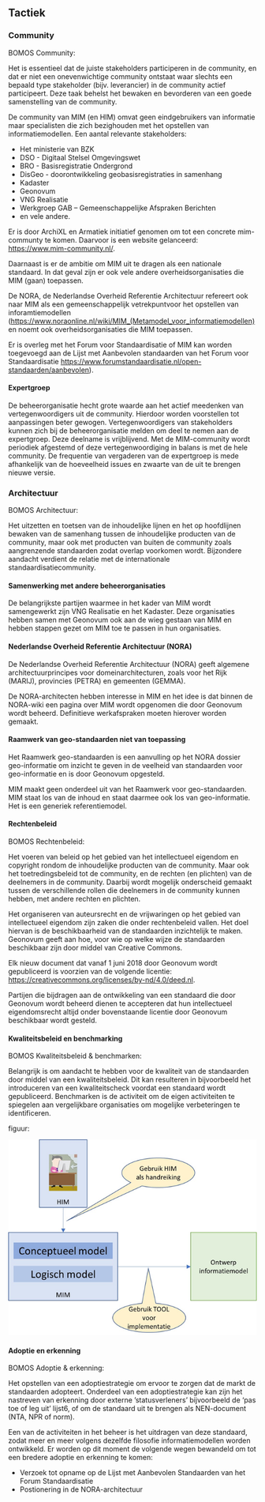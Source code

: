 ## Tactiek

###	Community

<div class='note'>
 BOMOS Community: 
 
 Het is essentieel dat de juiste stakeholders participeren in de community, en dat er niet een onevenwichtige community ontstaat waar slechts een bepaald type stakeholder (bijv. leverancier) in de community actief participeert. Deze taak behelst het bewaken en bevorderen van een goede samenstelling van de community.
</div>


De community van MIM (en HIM) omvat geen eindgebruikers van informatie maar specialisten die zich bezighouden met het opstellen van informatiemodellen. 
Een aantal relevante stakeholders:
- Het ministerie van BZK
- DSO - Digitaal Stelsel Omgevingswet
- BRO - Basisregistratie Ondergrond
- DisGeo - doorontwikkeling geobasisregistraties in samenhang
- Kadaster
- Geonovum
- VNG Realisatie
- Werkgroep GAB – Gemeenschappelijke Afspraken Berichten
- en vele andere.

Er is door ArchiXL en Armatiek initiatief genomen om tot een concrete mim-communty te komen. Daarvoor is een website gelanceerd: https://www.mim-community.nl/. 

Daarnaast is er de ambitie om MIM uit te dragen als een nationale standaard. In dat geval zijn er ook vele andere overheidsorganisaties die MIM (gaan) toepassen. 

De NORA, de Nederlandse Overheid Referentie Architectuur refereert ook naar MIM als een gemeenschappelijk vetrekpuntvoor het opstellen van inforamtiemodellen (https://www.noraonline.nl/wiki/MIM_(Metamodel_voor_informatiemodellen) en noemt ook overheidsorganisaties die MIM toepassen.

Er is overleg met het Forum voor Standaardisatie of MIM kan worden toegevoegd aan de Lijst met Aanbevolen standaarden van het Forum voor Standaardisatie https://www.forumstandaardisatie.nl/open-standaarden/aanbevolen).



#### Expertgroep

De beheerorganisatie hecht grote waarde aan het actief meedenken van vertegenwoordigers uit de community. Hierdoor worden voorstellen tot aanpassingen beter gewogen. 
Vertegenwoordigers van stakeholders kunnen zich bij de beheerorganisatie melden om deel te nemen aan de expertgroep. Deze deelname is vrijblijvend. Met de MIM-community wordt periodiek afgestemd of deze vertegenwoordiging in balans is met de hele community.
De frequentie van vergaderen van de expertgroep is mede afhankelijk van de hoeveelheid issues en zwaarte van de uit te brengen nieuwe versie.


###	Architectuur

<div class='note'>
 BOMOS Architectuur: 
 
 Het uitzetten en toetsen van de inhoudelijke lijnen en het op hoofdlijnen bewaken van de samenhang tussen de inhoudelijke producten van de community, maar ook met producten van buiten de community zoals aangrenzende standaarden zodat overlap voorkomen wordt. Bijzondere aandacht verdient de relatie met de internationale standaardisatiecommunity.
</div>



####	Samenwerking met andere beheerorganisaties

De belangrijkste partijen waarmee in het kader van MIM wordt samengewerkt zijn VNG Realisatie en het Kadaster. Deze organisaties hebben samen met Geonovum ook aan de wieg gestaan van MIM en hebben stappen gezet om MIM toe te passen in hun organisaties.



####	Nederlandse Overheid Referentie Architectuur (NORA)

De Nederlandse Overheid Referentie Architectuur (NORA) geeft algemene architectuurprincipes voor domeinarchitecturen, zoals voor het Rijk (MARIJ), provincies (PETRA) en gemeenten (GEMMA). 

De NORA-architecten hebben interesse in MIM en het idee is dat binnen de NORA-wiki een pagina over MIM wordt opgenomen die door Geonovum wordt beheerd. Definitieve werkafspraken moeten hierover worden gemaakt.


####	Raamwerk van geo-standaarden niet van toepassing

Het Raamwerk geo-standaarden is een aanvulling op het NORA dossier geo-informatie om inzicht te geven in de veelheid van standaarden voor geo-informatie en is door Geonovum opgesteld.

MIM maakt geen onderdeel uit van het Raamwerk voor geo-standaarden. MIM staat los van de inhoud en staat daarmee ook los van geo-informatie. Het is een generiek referentiemodel.

####	Rechtenbeleid

<div class='note'>
 BOMOS Rechtenbeleid: 
 
 Het voeren van beleid op het gebied van het intellectueel eigendom en copyright rondom de inhoudelijke producten van de community. Maar ook het toetredingsbeleid tot de community, en de rechten (en plichten) van de deelnemers in de community. Daarbij wordt mogelijk onderscheid gemaakt tussen de verschillende rollen die deelnemers in de community kunnen hebben, met andere rechten en plichten.

</div>

Het organiseren van auteursrecht en de vrijwaringen op het gebied van intellectueel eigendom zijn zaken die onder rechtenbeleid vallen. Het doel hiervan is de beschikbaarheid van de standaarden inzichtelijk te maken. Geonovum geeft aan hoe, voor wie op welke wijze de standaarden beschikbaar zijn door middel van Creative Commons. 

Elk nieuw document dat vanaf 1 juni 2018 door Geonovum wordt gepubliceerd is voorzien van de volgende licentie: https://creativecommons.org/licenses/by-nd/4.0/deed.nl.

Partijen die bijdragen aan de ontwikkeling van een standaard die door Geonovum wordt beheerd dienen te accepteren dat hun intellectueel eigendomsrecht altijd onder bovenstaande licentie door Geonovum beschikbaar wordt gesteld.

####	Kwaliteitsbeleid en benchmarking


<div class='note'>
 BOMOS Kwaliteitsbeleid & benchmarken: 
 
 Belangrijk is om aandacht te hebben voor de kwaliteit van de standaarden door middel van een kwaliteitsbeleid. Dit kan resulteren in bijvoorbeeld het introduceren van een kwaliteitscheck voordat een standaard wordt gepubliceerd. Benchmarken is de activiteit om de eigen activiteiten te spiegelen aan vergelijkbare organisaties om mogelijke verbeteringen te identificeren.
</div>


figuur:

![kwaliteit](media/kwaliteit.png)

 
####	Adoptie en erkenning


<div class='note'>
 BOMOS Adoptie & erkenning: 
 
 Het opstellen van een adoptiestrategie om ervoor te zorgen dat de markt de standaarden adopteert. Onderdeel van een adoptiestrategie kan zijn het nastreven van erkenning door externe ’statusverleners’ bijvoorbeeld de ‘pas toe of leg uit’ lijst6, of om de standaard uit te brengen als NEN-document (NTA, NPR of norm).
</div>


Een van de activiteiten in het beheer is het uitdragen van deze standaard, zodat meer en meer volgens dezelfde filosofie informatiemodellen worden ontwikkeld. Er worden op dit moment de volgende wegen bewandeld om tot een bredere adoptie en erkenning te komen:
- Verzoek tot opname op de Lijst met Aanbevolen Standaarden van het Forum Standaardisatie
- Postionering in de NORA-architectuur



 


 

